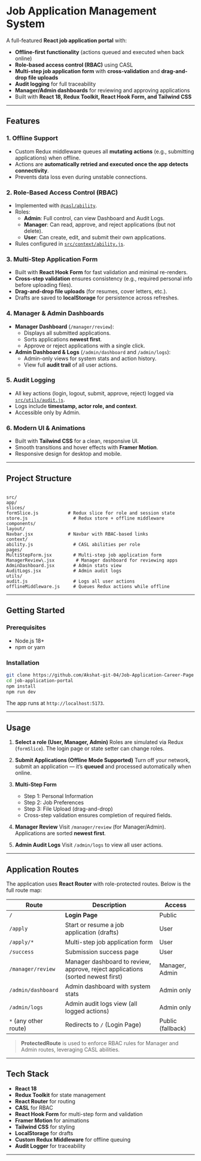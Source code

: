 # Job Application Management System

A full-featured **React job application portal** with:
- **Offline-first functionality** (actions queued and executed when back online)
- **Role-based access control (RBAC)** using CASL
- **Multi-step job application form** with **cross-validation** and **drag-and-drop file uploads**
- **Audit logging** for full traceability
- **Manager/Admin dashboards** for reviewing and approving applications
- Built with **React 18, Redux Toolkit, React Hook Form, and Tailwind CSS**

---

## Features

### 1. **Offline Support**
- Custom Redux middleware queues all **mutating actions** (e.g., submitting applications) when offline.
- Actions are **automatically retried and executed once the app detects connectivity**.
- Prevents data loss even during unstable connections.

### 2. **Role-Based Access Control (RBAC)**
- Implemented with [`@casl/ability`](https://casl.js.org/).
- Roles:
  - **Admin**: Full control, can view Dashboard and Audit Logs.
  - **Manager**: Can read, approve, and reject applications (but not delete).
  - **User**: Can create, edit, and submit their own applications.
- Rules configured in [`src/context/ability.js`](src/context/ability.js).

### 3. **Multi-Step Application Form**
- Built with **React Hook Form** for fast validation and minimal re-renders.
- **Cross-step validation** ensures consistency (e.g., required personal info before uploading files).
- **Drag-and-drop file uploads** (for resumes, cover letters, etc.).
- Drafts are saved to **localStorage** for persistence across refreshes.

### 4. **Manager & Admin Dashboards**
- **Manager Dashboard** (`/manager/review`):
  - Displays all submitted applications.
  - Sorts applications **newest first**.
  - Approve or reject applications with a single click.
- **Admin Dashboard & Logs** (`/admin/dashboard` and `/admin/logs`):
  - Admin-only views for system stats and action history.
  - View full **audit trail** of all user actions.

### 5. **Audit Logging**
- All key actions (login, logout, submit, approve, reject) logged via [`src/utils/audit.js`](src/utils/audit.js).
- Logs include **timestamp, actor role, and context**.
- Accessible only by Admin.

### 6. **Modern UI & Animations**
- Built with **Tailwind CSS** for a clean, responsive UI.
- Smooth transitions and hover effects with **Framer Motion**.
- Responsive design for desktop and mobile.

---

## Project Structure

```

src/
app/
slices/
formSlice.js           # Redux slice for role and session state
store.js                 # Redux store + offline middleware
components/
layout/
Navbar.jsx             # Navbar with RBAC-based links
context/
ability.js               # CASL abilities per role
pages/
MultiStepForm.jsx        # Multi-step job application form
ManagerReview\.jsx        # Manager dashboard for reviewing apps
AdminDashboard.jsx       # Admin stats view
AuditLogs.jsx            # Admin audit logs
utils/
audit.js                 # Logs all user actions
offlineMiddleware.js     # Queues Redux actions while offline

````

---

## Getting Started

### Prerequisites
- Node.js 18+
- npm or yarn

### Installation
```bash
git clone https://github.com/Akshat-git-04/Job-Application-Career-Page
cd job-application-portal
npm install
npm run dev
````

The app runs at `http://localhost:5173`.

---

## Usage

1. **Select a role (User, Manager, Admin)**
   Roles are simulated via Redux (`formSlice`). The login page or state setter can change roles.
2. **Submit Applications (Offline Mode Supported)**
   Turn off your network, submit an application — it’s **queued** and processed automatically when online.
3. **Multi-Step Form**

   * Step 1: Personal Information
   * Step 2: Job Preferences
   * Step 3: File Upload (drag-and-drop)
   * Cross-step validation ensures completion of required fields.
4. **Manager Review**
   Visit `/manager/review` (for Manager/Admin).
   Applications are sorted **newest first**.
5. **Admin Audit Logs**
   Visit `/admin/logs` to view all user actions.

---
## Application Routes

The application uses **React Router** with role-protected routes. Below is the full route map:

| Route                  | Description                                      | Access           |
|------------------------|--------------------------------------------------|------------------|
| `/`                    | **Login Page**                                   | Public           |
| `/apply`               | Start or resume a job application (drafts)       | User             |
| `/apply/*`             | Multi-step job application form                  | User             |
| `/success`             | Submission success page                          | User             |
| `/manager/review`      | Manager dashboard to review, approve, reject applications (sorted newest first) | Manager, Admin   |
| `/admin/dashboard`     | Admin dashboard with system stats                | Admin only       |
| `/admin/logs`          | Admin audit logs view (all logged actions)       | Admin only       |
| `*` (any other route)  | Redirects to `/` (Login Page)                    | Public (fallback)|

> **ProtectedRoute** is used to enforce RBAC rules for Manager and Admin routes, leveraging CASL abilities.

---
## Tech Stack

* **React 18**
* **Redux Toolkit** for state management
* **React Router** for routing
* **CASL** for RBAC
* **React Hook Form** for multi-step form and validation
* **Framer Motion** for animations
* **Tailwind CSS** for styling
* **LocalStorage** for drafts
* **Custom Redux Middleware** for offline queuing
* **Audit Logger** for traceability

---
